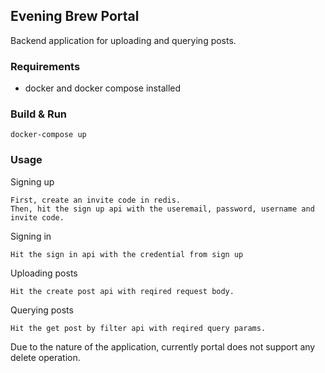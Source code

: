 ## Evening Brew Portal
Backend application for uploading and querying posts.

### Requirements
- docker and docker compose installed
### Build & Run
    docker-compose up

### Usage
Signing up

    First, create an invite code in redis.
    Then, hit the sign up api with the useremail, password, username and invite code.

Signing in

    Hit the sign in api with the credential from sign up 

Uploading posts
    
    Hit the create post api with reqired request body.
    
Querying posts

    Hit the get post by filter api with reqired query params.    


Due to the nature of the application, currently portal does not support any delete operation.
